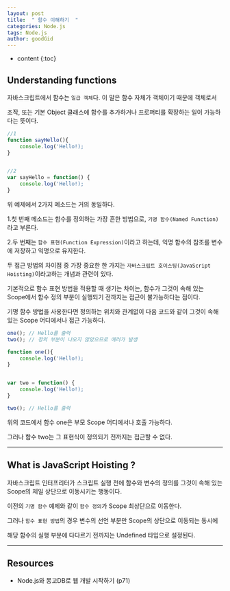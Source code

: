 ```yaml
---
layout: post
title:  " 함수 이해하기  "
categories: Node.js
tags: Node.js
author: goodGid
---
```

* content
{:toc}




## Understanding functions

자바스크립트에서 함수는 `일급 객체`다. 이 말은 함수 자체가 객체이기 때문에 객체로서 

조작, 또는 기본 Object 클래스에 함수를 추가하거나 프로퍼티를 확장하는 일이 가능하다는 뜻이다.




``` js
//1
function sayHello(){            
    console.log('Hello!);
}


//2 
var sayHello = function() {   
    console.log('Hello!);
}

```


위 예제에서 2가지 메소드는 거의 동일하다.

1.첫 번째 메소드는 함수를 정의하는 가장 흔한 방법으로, `기명 함수(Named Function)`라고 부른다.

2.두 번째는 `함수 표현(Function Expression)`이라고 하는데, 익명 함수의 참조를 변수에 저장하고 익명으로 유지한다. 

두 접근 방법의 차이점 중 가장 중요한 한 가지는 `자바스크립트 호이스팅(JavaScript Hoisting)`이라고하는 개념과 관련이 있다.

기본적으로 함수 표현 방법을 적용할 때 생기는 차이는, 함수가 그것이 속해 있는 Scope에서 함수 정의 부분이 실행되기 전까지는 접근이 불가능하다는 점이다.

기명 함수 방법을 사용한다면 정의하는 위치와 관계없이 다음 코드와 같이 그것이 속해 있는 Scope 어디에서나 접근 가능하다.




``` js
one(); // Hello를 출력
two(); // 정의 부분이 나오지 않았으므로 에러가 발생

function one(){            
    console.log('Hello!);
}


var two = function() {   
    console.log('Hello!);
}

two(); // Hello를 출력

```


위의 코드에서 함수 one은 부모 Scope 어디에서나 호출 가능하다.

그러나 함수 two는 그 표현식이 정의되기 전까지는 접근할 수 없다.


---

## What is JavaScript Hoisting ?

자바스크립트 인터프리터가 스크립트 실행 전에 함수와 변수의 정의를 그것이 속해 있는 Scope의 제일 상단으로 이동시키는 행동이다.

이전의 `기명 함수` 예제와 같이 `함수 정의`가 Scope 최상단으로 이동한다. 

그러나 `함수 표현 방법`의 경우 변수의 선언 부분만 Scope의 상단으로 이동되는 동시에 

해당 함수의 실행 부분에 다다르기 전까지는 Undefined 타입으로 설정된다.

---


## Resources 

* Node.js와 몽고DB로 웹 개발 시작하기 (p71)